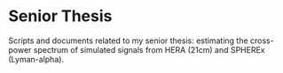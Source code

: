 # Senior Thesis

Scripts and documents related to my senior thesis: estimating the cross-power
spectrum of simulated signals from HERA (21cm) and SPHEREx (Lyman-alpha).
